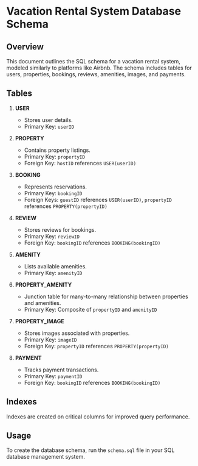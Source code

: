 # Vacation Rental System Database Schema

## Overview
This document outlines the SQL schema for a vacation rental system, modeled similarly to platforms like Airbnb. The schema includes tables for users, properties, bookings, reviews, amenities, images, and payments.

## Tables

1. **USER**
   - Stores user details.
   - Primary Key: `userID`

2. **PROPERTY**
   - Contains property listings.
   - Primary Key: `propertyID`
   - Foreign Key: `hostID` references `USER(userID)`

3. **BOOKING**
   - Represents reservations.
   - Primary Key: `bookingID`
   - Foreign Keys: `guestID` references `USER(userID)`, `propertyID` references `PROPERTY(propertyID)`

4. **REVIEW**
   - Stores reviews for bookings.
   - Primary Key: `reviewID`
   - Foreign Key: `bookingID` references `BOOKING(bookingID)`

5. **AMENITY**
   - Lists available amenities.
   - Primary Key: `amenityID`

6. **PROPERTY_AMENITY**
   - Junction table for many-to-many relationship between properties and amenities.
   - Primary Key: Composite of `propertyID` and `amenityID`

7. **PROPERTY_IMAGE**
   - Stores images associated with properties.
   - Primary Key: `imageID`
   - Foreign Key: `propertyID` references `PROPERTY(propertyID)`

8. **PAYMENT**
   - Tracks payment transactions.
   - Primary Key: `paymentID`
   - Foreign Key: `bookingID` references `BOOKING(bookingID)`

## Indexes
Indexes are created on critical columns for improved query performance.

## Usage
To create the database schema, run the `schema.sql` file in your SQL database management system.